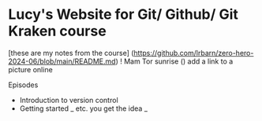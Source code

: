 # Lucy's Website for Git/ Github/ Git Kraken course

[these are my notes from the course] (https://github.com/lrbarn/zero-hero-2024-06/blob/main/README.md)
! Mam Tor sunrise () add a link to a picture online

Episodes
- Introduction to version control
- Getting started
_ etc. you get the idea _ 